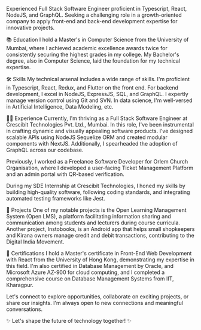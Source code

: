 Experienced Full Stack Software Engineer proficient in Typescript, React, NodeJS, and GraphQL. Seeking
a challenging role in a growth-oriented company to apply front-end and back-end development expertise for innovative projects. 

📚 Education
I hold a Master's in Computer Science from the University of Mumbai, where I achieved academic excellence awards twice for consistently securing the highest grades in my college. My Bachelor's degree, also in Computer Science, laid the foundation for my technical expertise.

🛠️ Skills
My technical arsenal includes a wide range of skills. I'm proficient in Typescript, React, Redux, and Flutter on the front end. For backend development, I excel in NodeJS, ExpressJS, SQL, and GraphQL. I expertly manage version control using Git and SVN. In data science, I'm well-versed in Artificial Intelligence, Data Modeling, etc.

👨‍💻 Experience
Currently, I'm thriving as a Full Stack Software Engineer at Crescibit Technologies Pvt. Ltd., Mumbai. In this role, I've been instrumental in crafting dynamic and visually appealing software products. I've designed scalable APIs using NodeJS Sequelize ORM and created modular components with NextJS. Additionally, I spearheaded the adoption of GraphQL across our codebase.

Previously, I worked as a Freelance Software Developer for Orlem Church Organisation, where I developed a user-facing Ticket Management Platform and an admin portal with QR-based verification.

During my SDE Internship at Crescibit Technologies, I honed my skills by building high-quality software, following coding standards, and integrating automated testing frameworks like Jest.

🚀 Projects
One of my notable projects is the Open Learning Management System (Open LMS), a platform facilitating information sharing and communication among students and lecturers during course curricula.
Another project, Instobooks, is an Android app that helps small shopkeepers and Kirana owners manage credit and debit transactions, contributing to the Digital India Movement.

📜 Certifications
I hold a Master's certificate in Front-End Web Development with React from the University of Hong Kong, demonstrating my expertise in this field. I'm also certified in Database Management by Oracle, and Microsoft Azure AZ-900 for cloud computing, and I completed a comprehensive course on Database Management Systems from IIT, Kharagpur.

Let's connect to explore opportunities, collaborate on exciting projects, or share our insights. I'm always open to new connections and meaningful conversations.

✨ Let's shape the future of technology together! ✨
